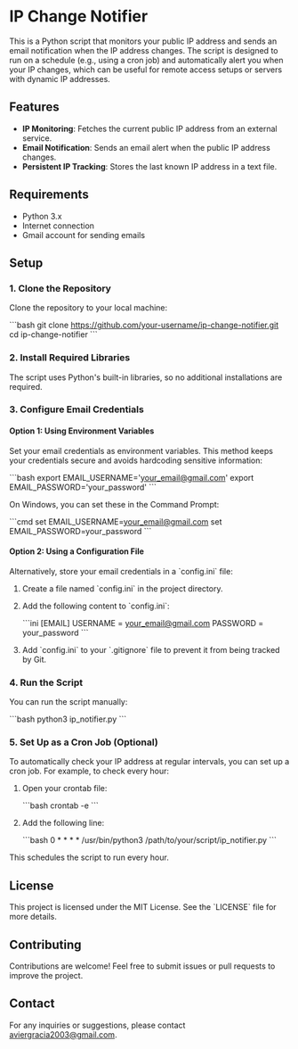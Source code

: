
# IP Change Notifier

This is a Python script that monitors your public IP address and sends an email notification when the IP address changes. The script is designed to run on a schedule (e.g., using a cron job) and automatically alert you when your IP changes, which can be useful for remote access setups or servers with dynamic IP addresses.

## Features

- **IP Monitoring**: Fetches the current public IP address from an external service.
- **Email Notification**: Sends an email alert when the public IP address changes.
- **Persistent IP Tracking**: Stores the last known IP address in a text file.

## Requirements

- Python 3.x
- Internet connection
- Gmail account for sending emails

## Setup

### 1. Clone the Repository

Clone the repository to your local machine:

\`\`\`bash
git clone https://github.com/your-username/ip-change-notifier.git
cd ip-change-notifier
\`\`\`

### 2. Install Required Libraries

The script uses Python's built-in libraries, so no additional installations are required.

### 3. Configure Email Credentials

#### Option 1: Using Environment Variables

Set your email credentials as environment variables. This method keeps your credentials secure and avoids hardcoding sensitive information:

\`\`\`bash
export EMAIL_USERNAME='your_email@gmail.com'
export EMAIL_PASSWORD='your_password'
\`\`\`

On Windows, you can set these in the Command Prompt:

\`\`\`cmd
set EMAIL_USERNAME=your_email@gmail.com
set EMAIL_PASSWORD=your_password
\`\`\`

#### Option 2: Using a Configuration File

Alternatively, store your email credentials in a \`config.ini\` file:

1. Create a file named \`config.ini\` in the project directory.
2. Add the following content to \`config.ini\`:

    \`\`\`ini
    [EMAIL]
    USERNAME = your_email@gmail.com
    PASSWORD = your_password
    \`\`\`

3. Add \`config.ini\` to your \`.gitignore\` file to prevent it from being tracked by Git.

### 4. Run the Script

You can run the script manually:

\`\`\`bash
python3 ip_notifier.py
\`\`\`

### 5. Set Up as a Cron Job (Optional)

To automatically check your IP address at regular intervals, you can set up a cron job. For example, to check every hour:

1. Open your crontab file:

    \`\`\`bash
    crontab -e
    \`\`\`

2. Add the following line:

    \`\`\`bash
    0 * * * * /usr/bin/python3 /path/to/your/script/ip_notifier.py
    \`\`\`

This schedules the script to run every hour.

## License

This project is licensed under the MIT License. See the \`LICENSE\` file for more details.

## Contributing

Contributions are welcome! Feel free to submit issues or pull requests to improve the project.

## Contact

For any inquiries or suggestions, please contact [aviergracia2003@gmail.com](mailto:javiergracia2003@gmail.com).
